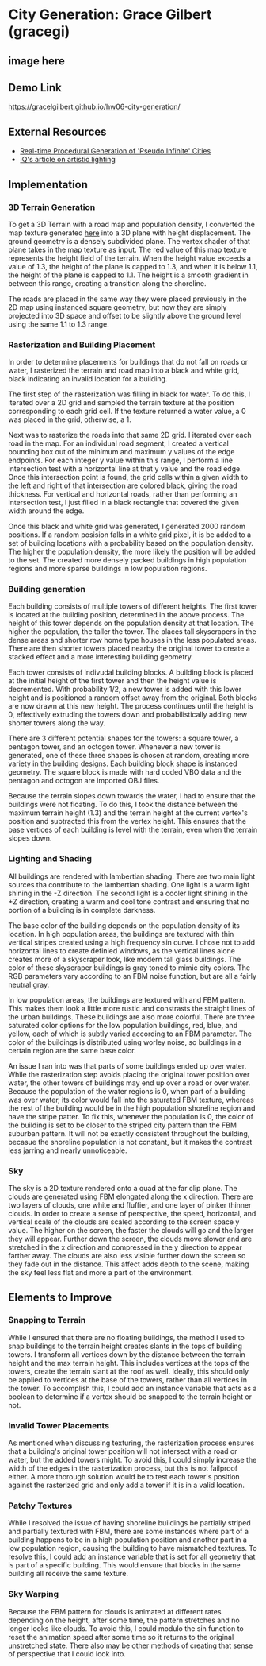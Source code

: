 # City Generation: Grace Gilbert (gracegi)

## image here

## Demo Link
https://gracelgilbert.github.io/hw06-city-generation/

## External Resources
- [Real-time Procedural Generation of 'Pseudo Infinite' Cities](procedural_infinite_cities.pdf)
- [IQ's article on artistic lighting](http://iquilezles.org/www/articles/outdoorslighting/outdoorslighting.htm)

## Implementation
### 3D Terrain Generation
To get a 3D Terrain with a road map and population density, I converted the map texture generated [here](https://github.com/gracelgilbert/hw05-road-generation) into a 3D plane with height displacement.  The ground geometry is a densely subdivided plane.  The vertex shader of that plane takes in the map texture as input.  The red value of this map texture represents the height field of the terrain. When the height value exceeds a value of 1.3, the height of the plane is capped to 1.3, and when it is below 1.1, the height of the plane is capped to 1.1.  The height is a smooth gradient in between this range, creating a transition along the shoreline.  

The roads are placed in the same way they were placed previously in the 2D map using instanced square geometry, but now they are simply projected into 3D space and offset to be slightly above the ground level using the same 1.1 to 1.3 range. 
### Rasterization and Building Placement
In order to determine placements for buildings that do not fall on roads or water, I rasterized the terrain and road map into a black and white grid, black indicating an invalid location for a building.  

The first step of the rasterization was filling in black for water.  To do this, I iterated over a 2D grid and sampled the terrain texture at the position corresponding to each grid cell. If the texture returned a water value, a 0 was placed in the grid, otherwise, a 1.

Next was to rasterize the roads into that same 2D grid.  I iterated over each road in the map. For an individual road segment, I created a vertical bounding box out of the minimum and maximum y values of the edge endpoints. For each integer y value within this range, I perform a line intersection test with a horizontal line at that y value and the road edge.  Once this intersection point is found, the grid cells within a given width to the left and right of that intersection are colored black, giving the road thickness. For vertical and horizontal roads, rather than performing an intersection test, I just filled in a black rectangle that covered the given width around the edge.

Once this black and white grid was generated, I generated 2000 random positions. If a random posision falls in a white grid pixel, it is be added to a set of building locations with a probability based on the population density.  The higher the population density, the more likely the position will be added to the set.  The created more densely packed buildings in high population regions and more sparse buildings in low population regions.

### Building generation
Each building consists of multiple towers of different heights. The first tower is located at the building position, determined in the above process. The height of this tower depends on the population density at that location.  The higher the population, the taller the tower. The places tall skyscrapers in the dense areas and shorter row home type houses in the less populated areas.  There are then shorter towers placed nearby the original tower to create a stacked effect and a more interesting building geometry.

Each tower consists of indivudal building blocks. A building block is placed at the initial height of the first tower and then the height value is decremented. With probability 1/2, a new tower is added with this lower height and is positioned a random offset away from the original. Both blocks are now drawn at this new height.  The process continues until the height is 0, effectively extruding the towers down and probabilistically adding new shorter towers along the way.

There are 3 different potential shapes for the towers: a square tower, a pentagon tower, and an octogon tower. Whenever a new tower is generated, one of these three shapes is chosen at random, creating more variety in the building designs.  Each building block shape is instanced geometry. The square block is made with hard coded VBO data and the pentagon and octogon are imported OBJ files.

Because the terrain slopes down towards the water, I had to ensure that the buildings were not floating.  To do this, I took the distance between the maximum terrain height (1.3) and the terrain height at the current vertex's position and subtracted this from the vertex height.  This ensures that the base vertices of each building is level with the terrain, even when the terrain slopes down.

### Lighting and Shading
All buildings are rendered with lambertian shading. There are two main light sources tha contribute to the lambertian shading. One light is a warm light shining in the -Z direction.  The second light is a cooler light shining in the +Z direction, creating a warm and cool tone contrast and ensuring that no portion of a building is in complete darkness.  

The base color of the building depends on the population density of its location.  In high population areas, the buildings are textured with thin vertical stripes created using a high frequency sin curve. I chose not to add horizontal lines to create definied windows, as the vertical lines alone creates more of a skyscraper look, like modern tall glass buildings. The color of these skyscraper buildings is gray toned to mimic city colors. The RGB parameters vary according to an FBM noise function, but are all a fairly neutral gray. 

In low population areas, the buildings are textured with and FBM pattern. This makes them look a little more rustic and constrasts the straight lines of the urban buildings. These buildings are also more colorful.  There are three saturated color options for the low population buildings, red, blue, and yellow, each of which is subtly varied according to an FBM parameter. The color of the buildings is distributed using worley noise, so buildings in a certain region are the same base color. 

An issue I ran into was that parts of some buildings ended up over water. While the rasterization step avoids placing the original tower position over water, the other towers of buildings may end up over a road or over water. Because the population of the water regions is 0, when part of a building was over water, its color would fall into the saturated FBM texture, whereas the rest of the building would be in the high population shoreline region and have the stripe patter.  To fix this, whenever the population is 0, the color of the building is set to be closer to the striped city pattern than the FBM suburban pattern. It will not be exactly consistent throughout the building, becasue the shoreline population is not constant, but it makes the contrast less jarring and nearly unnoticeable. 

### Sky
The sky is a 2D texture rendered onto a quad at the far clip plane.  The clouds are generated using FBM elongated along the x direction. There are two layers of clouds, one white and fluffier, and one layer of pinker thinner clouds. In order to create a sense of perspective, the speed, horizontal, and vertical scale of the clouds are scaled according to the screen space y value. The higher on the screen, the faster the clouds will go and the larger they will appear. Further down the screen, the clouds move slower and are stretched in the x direction and compressed in the y direction to appear farther away. The clouds are also less visible further down the screen so they fade out in the distance. This affect adds depth to the scene, making the sky feel less flat and more a part of the environment.

## Elements to Improve
### Snapping to Terrain
While I ensured that there are no floating buildings, the method I used to snap buildings to the terrain height creates slants in the tops of building towers. I transform all vertices down by the distance between the terrain height and the max terrain height. This includes vertices at the tops of the towers, create the terrain slant at the roof as well. Ideally, this should only be applied to vertices at the base of the towers, rather than all vertices in the tower. To accomplish this, I could add an instance variable that acts as a boolean to determine if a vertex should be snapped to the terrain height or not.

### Invalid Tower Placements
As mentioned when discussing texturing, the rasterization process ensures that a building's original tower position will not intersect with a road or water, but the added towers might.  To avoid this, I could simply increase the width of the edges in the rasterization process, but this is not failproof either. A more thorough solution would be to test each tower's position against the rasterized grid and only add a tower if it is in a valid location.

### Patchy Textures
While I resolved the issue of having shoreline buildings be partially striped and partially textured with FBM, there are some instances where part of a building happens to be in a high population position and another part in a low population region, causing the building to have mismatched textures. To resolve this, I could add an instance variable that is set for all geometry that is part of a specific building.  This would ensure that blocks in the same building all receive the same texture.

### Sky Warping
Because the FBM pattern for clouds is animated at different rates depending on the height, after some time, the pattern stretches and no longer looks like clouds. To avoid this, I could modulo the sin function to reset the animation speed after some time so it returns to the original unstretched state. There also may be other methods of creating that sense of perspective that I could look into.
